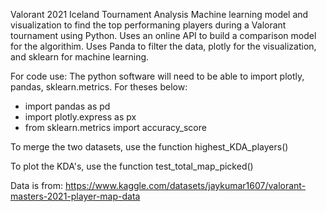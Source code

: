 Valorant 2021 Iceland Tournament Analysis
Machine learning model and visualization to find the top performaning players during a Valorant tournament using Python. Uses an online API to build a comparison model for the algorithim. Uses Panda to filter the data, plotly for the visualization, and sklearn for machine learning. 



For code use:
The python software will need to be able to
import plotly, pandas, sklearn.metrics.
For theses below:
- import pandas as pd
- import plotly.express as px
- from sklearn.metrics import accuracy_score

To merge the two datasets, use the function highest_KDA_players()

To plot the KDA's, use the function test_total_map_picked()

Data is from: https://www.kaggle.com/datasets/jaykumar1607/valorant-masters-2021-player-map-data
